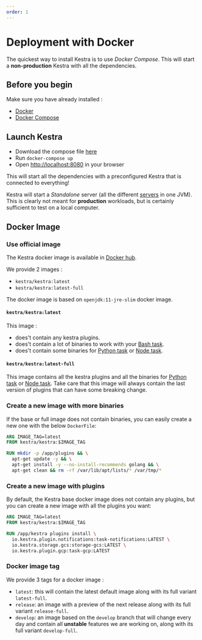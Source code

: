 ```yaml
---
order: 1
---
```

# Deployment with Docker

The quickest way to install Kestra is to use *Docker Compose*. This will start a **non-production** Kestra with all the dependencies.


## Before you begin
Make sure you have already installed :
- [Docker](https://docs.docker.com/engine/install/)
- [Docker Compose](https://docs.docker.com/compose/install/)

## Launch Kestra 

- Download the compose file [here](https://github.com/kestra-io/kestra/blob/develop/docker-compose.yml)
- Run `docker-compose up`
- Open [http://localhost:8080](http://localhost:8080) in your browser

This will start all the dependencies with a preconfigured Kestra that is connected to everything! 

Kestra will start a *Standalone* server (all the different [servers](../../architecture) in one JVM). 
This is clearly not meant for **production** workloads, but is certainly sufficient to test on a local computer.


## Docker Image 

### Use official image

The Kestra docker image is available in [Docker hub](https://hub.docker.com/r/kestra/kestra).

We provide 2 images :
* `kestra/kestra:latest`
* `kestra/kestra:latest-full`

The docker image is based on `openjdk:11-jre-slim` docker image.

#### `kestra/kestra:latest`
This image :
- does't contain any kestra plugins. 
- does't contain a lot of binaries to work with your [Bash task](/plugins/core/tasks/scripts/io.kestra.core.tasks.scripts.Bash.html).
- does't contain some binaries for [Python task](https://kestra.io/plugins/core/tasks/scripts/io.kestra.core.tasks.scripts.Python.html) or [Node task](https://kestra.io/plugins/core/tasks/scripts/io.kestra.core.tasks.scripts.Node.html).

#### `kestra/kestra:latest-full`
This image contains all the kestra plugins and all the binaries for [Python task](https://kestra.io/plugins/core/tasks/scripts/io.kestra.core.tasks.scripts.Python.html) or [Node task](https://kestra.io/plugins/core/tasks/scripts/io.kestra.core.tasks.scripts.Node.html).
Take care that this image will always contain the last version of plugins that can have some breaking change.

### Create a new image with more binaries

If the base or full image does not contain binaries, you can easily create a new one with the below `DockerFile`: 

```dockerfile
ARG IMAGE_TAG=latest
FROM kestra/kestra:$IMAGE_TAG

RUN mkdir -p /app/plugins && \
  apt-get update -y && \
  apt-get install -y --no-install-recommends golang && \
  apt-get clean && rm -rf /var/lib/apt/lists/* /var/tmp/*
```

### Create a new image with plugins
By default, the Kestra base docker image does not contain any plugins, but you can create a new image with all the plugins you want: 
```dockerfile
ARG IMAGE_TAG=latest
FROM kestra/kestra:$IMAGE_TAG

RUN /app/kestra plugins install \
  io.kestra.plugin.notifications:task-notifications:LATEST \
  io.kestra.storage.gcs:storage-gcs:LATEST \
  io.kestra.plugin.gcp:task-gcp:LATEST 
```


### Docker image tag 

We provide 3 tags for a docker image : 
- `latest`: this will contain the latest default image along with its full variant `latest-full`.
- `release`: an image with a preview of the next release along with its full variant `release-full`.
- `develop`: an image based on the `develop` branch that will change every day and contain all **unstable** features we are working on, along with its full variant `develop-full`.
